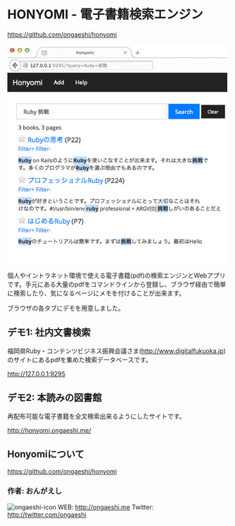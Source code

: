 # HONYOMI - 電子書籍検索エンジン

https://github.com/ongaeshi/honyomi

![honyomi-pamphlet](https://raw.githubusercontent.com/ongaeshi/f-ruby-07-exhibition/master/honyomi-pamphlet.jpg)

個人やイントラネット環境で使える電子書籍(pdf)の検索エンジンとWebアプリです。手元にある大量のpdfをコマンドラインから登録し、ブラウザ経由で簡単に検索したり、気になるページにメモを付けることが出来ます。

ブラウザの各タブにデモを用意しました。

## デモ1: 社内文書検索
福岡県Ruby・コンテンツビジネス振興会議さま(http://www.digitalfukuoka.jp) のサイトにあるpdfを集めた検索データベースです。

http://127.0.0.1:9295

## デモ2: 本読みの図書館
再配布可能な電子書籍を全文検索出来るようにしたサイトです。

http://honyomi.ongaeshi.me/

## Honyomiについて
https://github.com/ongaeshi/honyomi

### 作者: おんがえし
![ongaeshi-icon](http://www.gravatar.com/avatar/6377451175704e2d367ce508bffc1fa5) WEB: http://ongaeshi.me Twitter: http://twitter.com/ongaeshi
